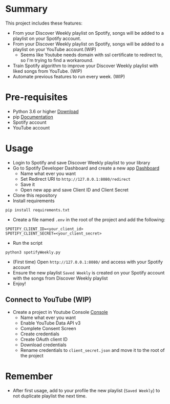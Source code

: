 # Summary
This project includes these features:
- From your Discover Weekly playlist on Spotify, songs will be added to a playlist on your Spotify account.
- From your Discover Weekly playlist on Spotify, songs will be added to a playlist on your YouTube account.(WIP)
  - Seems like Youtube needs domain with ssl certificate to redirect to, so I'm trying to find a workaround.
- Train Spotify algorithm to improve your Discover Weekly playlist with liked songs from YouTube. (WIP) 
- Automate previous features to run every week. (WIP)

# Pre-requisites
- Python 3.6 or higher [Download](https://www.python.org/downloads/)
- pip [Documentation](https://pip.pypa.io/en/stable/installation/)
- Spotify account
- YouTube account

# Usage
- Login to Spotify and save Discover Weekly playlist to your library
- Go to Spotify Developer Dashboard and create a new app [Dashboard](https://developer.spotify.com/dashboard/applications)
  - Name what ever you want
  - Set Redirect URI to `http://127.0.0.1:8080/redirect`
  - Save it
  - Open new app and save Client ID and Client Secret
- Clone this repository
- Install requirements
```
pip install requirements.txt
```
- Create a file named `.env` in the root of the project and add the following:
```
SPOTIFY_CLIENT_ID=<your_client_id>
SPOTIFY_CLIENT_SECRET=<your_client_secret>
```
- Run the script
```
python3 spotifyWeekly.py
```
- (First time) Open `http://127.0.0.1:8080/` and access with your Spotify account
- Ensure the new playlist `Saved Weekly` is created on your Spotify account with the songs from Discover Weekly playlist
- Enjoy!

## Connect to YouTube (WIP)
- Create a project in Youtube Console [Console](https://console.developers.google.com/)
  - Name what ever you want
  - Enable YouTube Data API v3
  - Complete Consent Screen
  - Create credentials
  - Create OAuth client ID
  - Download credentials
  - Rename credentials to `client_secret.json` and move it to the root of the project

# Remember
- After first usage, add to your profile the new playlist (`Saved Weekly`) to not duplicate playlist the next time.

